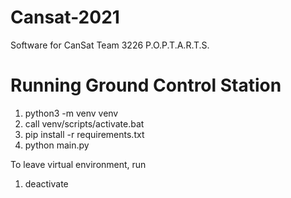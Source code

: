 # Cansat-2021
Software for CanSat Team 3226 P.O.P.T.A.R.T.S.

# Running Ground Control Station

1. python3 -m venv venv
2. call venv/scripts/activate.bat
3. pip install -r requirements.txt
5. python main.py

To leave virtual environment, run

1. deactivate

